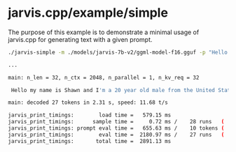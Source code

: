 # jarvis.cpp/example/simple

The purpose of this example is to demonstrate a minimal usage of jarvis.cpp for generating text with a given prompt.

```bash
./jarvis-simple -m ./models/jarvis-7b-v2/ggml-model-f16.gguf -p "Hello my name is"

...

main: n_len = 32, n_ctx = 2048, n_parallel = 1, n_kv_req = 32

 Hello my name is Shawn and I'm a 20 year old male from the United States. I'm a 20 year old

main: decoded 27 tokens in 2.31 s, speed: 11.68 t/s

jarvis_print_timings:        load time =   579.15 ms
jarvis_print_timings:      sample time =     0.72 ms /    28 runs   (    0.03 ms per token, 38888.89 tokens per second)
jarvis_print_timings: prompt eval time =   655.63 ms /    10 tokens (   65.56 ms per token,    15.25 tokens per second)
jarvis_print_timings:        eval time =  2180.97 ms /    27 runs   (   80.78 ms per token,    12.38 tokens per second)
jarvis_print_timings:       total time =  2891.13 ms
```
